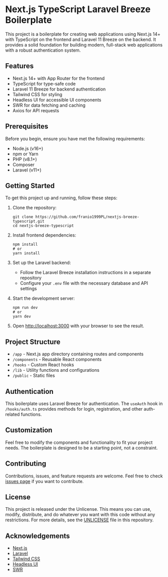 # Next.js TypeScript Laravel Breeze Boilerplate

This project is a boilerplate for creating web applications using Next.js 14+ with TypeScript on the frontend and Laravel 11 Breeze on the backend. It provides a solid foundation for building modern, full-stack web applications with a robust authentication system.

## Features

- Next.js 14+ with App Router for the frontend
- TypeScript for type-safe code
- Laravel 11 Breeze for backend authentication
- Tailwind CSS for styling
- Headless UI for accessible UI components
- SWR for data fetching and caching
- Axios for API requests

## Prerequisites

Before you begin, ensure you have met the following requirements:

- Node.js (v16+)
- npm or Yarn
- PHP (v8.1+)
- Composer
- Laravel (v11+)

## Getting Started

To get this project up and running, follow these steps:

1. Clone the repository:
   ```
   git clone https://github.com/franio1999PL/nextjs-breeze-typescript.git
   cd nextjs-breeze-typescript
   ```

2. Install frontend dependencies:
   ```
   npm install
   # or
   yarn install
   ```

3. Set up the Laravel backend:
   - Follow the Laravel Breeze installation instructions in a separate repository
   - Configure your `.env` file with the necessary database and API settings

4. Start the development server:
   ```
   npm run dev
   # or
   yarn dev
   ```

5. Open [http://localhost:3000](http://localhost:3000) with your browser to see the result.

## Project Structure

- `/app` - Next.js app directory containing routes and components
- `/components` - Reusable React components
- `/hooks` - Custom React hooks
- `/lib` - Utility functions and configurations
- `/public` - Static files

## Authentication

This boilerplate uses Laravel Breeze for authentication. The `useAuth` hook in `/hooks/auth.ts` provides methods for login, registration, and other auth-related functions.

## Customization

Feel free to modify the components and functionality to fit your project needs. The boilerplate is designed to be a starting point, not a constraint.

## Contributing

Contributions, issues, and feature requests are welcome. Feel free to check [issues page](https://github.com/your-username/your-repo-name/issues) if you want to contribute.

## License

This project is released under the Unlicense. This means you can use, modify, distribute, and do whatever you want with this code without any restrictions. For more details, see the [UNLICENSE](UNLICENSE) file in this repository.

## Acknowledgements

- [Next.js](https://nextjs.org/)
- [Laravel](https://laravel.com/)
- [Tailwind CSS](https://tailwindcss.com/)
- [Headless UI](https://headlessui.dev/)
- [SWR](https://swr.vercel.app/)